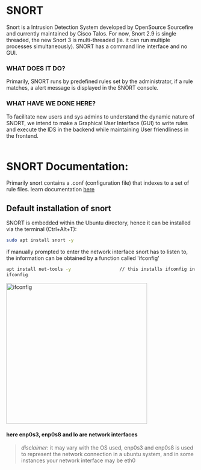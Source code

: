 # SNORT
Snort is a Intrusion Detection System developed by OpenSource Sourcefire and currently maintained by Cisco Talos. For now, Snort 2.9 is single threaded, the new Snort 3 is multi-threaded (ie. it can run multiple processes simultaneously). SNORT has a command line interface and no GUI.<br>

### WHAT DOES IT DO?
Primarily, SNORT runs by predefined rules set by the administrator, if a rule matches, a alert message is displayed in the SNORT console.
### WHAT HAVE WE DONE HERE?
To facilitate new users and sys admins to understand the dynamic nature of SNORT, we intend to make a Graphical User Interface 
(GUI) to write rules and execute the IDS in the backend while maintaining User friendliness in the frontend.<br>
<br>

# SNORT Documentation:
Primarily snort contains a .conf (configuration file) that indexes to a set of rule files. learn documentation [here](http://books.gigatux.nl/mirror/snortids/0596006616/snortids-CHP-5.html)

## Default installation of snort 
SNORT is embedded within the Ubuntu directory, hence it can be installed via the terminal (Ctrl+Alt+T):
```bash
sudo apt install snort -y
```
if manually prompted to enter the network interface snort has to listen to, the information can be obtained by a function called 'ifconfig'
```bash
apt install net-tools -y                  // this installs ifconfig in the system
ifconfig
```
<img width="374" alt="ifconfig" src="https://user-images.githubusercontent.com/70995581/220833040-55b49909-4241-41ac-a80c-2ff7041a963f.png"></br>
#### here enp0s3, enp0s8 and lo are network interfaces
> *disclaimer*: it may vary with the OS used, enp0s3 and enp0s8 is used to represent the network connection in a ubuntu system, and in some instances your network interface may be eth0<br>
